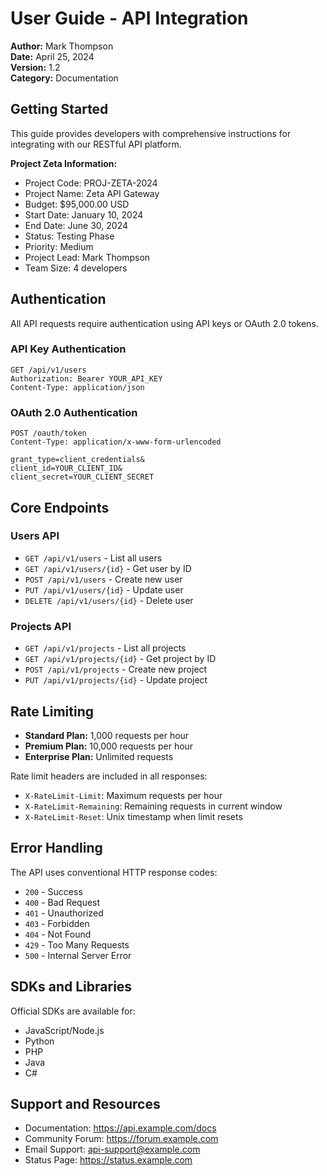 # User Guide - API Integration

**Author:** Mark Thompson  
**Date:** April 25, 2024  
**Version:** 1.2  
**Category:** Documentation

## Getting Started

This guide provides developers with comprehensive instructions for integrating with our RESTful API platform.

**Project Zeta Information:**
- Project Code: PROJ-ZETA-2024
- Project Name: Zeta API Gateway
- Budget: $95,000.00 USD
- Start Date: January 10, 2024
- End Date: June 30, 2024
- Status: Testing Phase
- Priority: Medium
- Project Lead: Mark Thompson
- Team Size: 4 developers

## Authentication

All API requests require authentication using API keys or OAuth 2.0 tokens.

### API Key Authentication
```
GET /api/v1/users
Authorization: Bearer YOUR_API_KEY
Content-Type: application/json
```

### OAuth 2.0 Authentication
```
POST /oauth/token
Content-Type: application/x-www-form-urlencoded

grant_type=client_credentials&
client_id=YOUR_CLIENT_ID&
client_secret=YOUR_CLIENT_SECRET
```

## Core Endpoints

### Users API
- `GET /api/v1/users` - List all users
- `GET /api/v1/users/{id}` - Get user by ID
- `POST /api/v1/users` - Create new user
- `PUT /api/v1/users/{id}` - Update user
- `DELETE /api/v1/users/{id}` - Delete user

### Projects API
- `GET /api/v1/projects` - List all projects
- `GET /api/v1/projects/{id}` - Get project by ID
- `POST /api/v1/projects` - Create new project
- `PUT /api/v1/projects/{id}` - Update project

## Rate Limiting

- **Standard Plan:** 1,000 requests per hour
- **Premium Plan:** 10,000 requests per hour
- **Enterprise Plan:** Unlimited requests

Rate limit headers are included in all responses:
- `X-RateLimit-Limit`: Maximum requests per hour
- `X-RateLimit-Remaining`: Remaining requests in current window
- `X-RateLimit-Reset`: Unix timestamp when limit resets

## Error Handling

The API uses conventional HTTP response codes:
- `200` - Success
- `400` - Bad Request
- `401` - Unauthorized
- `403` - Forbidden
- `404` - Not Found
- `429` - Too Many Requests
- `500` - Internal Server Error

## SDKs and Libraries

Official SDKs are available for:
- JavaScript/Node.js
- Python
- PHP
- Java
- C#

## Support and Resources

- Documentation: https://api.example.com/docs
- Community Forum: https://forum.example.com
- Email Support: api-support@example.com
- Status Page: https://status.example.com
